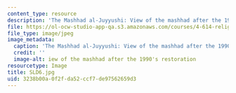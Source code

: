 ```yaml
---
content_type: resource
description: 'The Mashhad al-Juyyushi: View of the mashhad after the 1990''s restoration.'
file: https://ol-ocw-studio-app-qa.s3.amazonaws.com/courses/4-614-religious-architecture-and-islamic-cultures-fall-2002/3238b00a0f2fda52ccf7de97562659d3_SLD6.jpg
file_type: image/jpeg
image_metadata:
  caption: 'The Mashhad al-Juyyushi: View of the mashhad after the 1990''s restoration.'
  credit: ''
  image-alt: iew of the mashhad after the 1990's restoration
resourcetype: Image
title: SLD6.jpg
uid: 3238b00a-0f2f-da52-ccf7-de97562659d3
---
```

